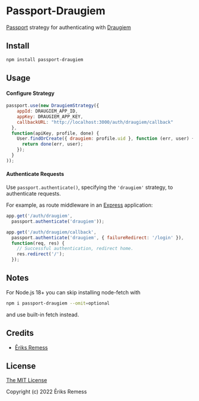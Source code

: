 # Passport-Draugiem

[Passport](http://passportjs.org/) strategy for authenticating with [Draugiem](http://www.draugiem.lv/)

## Install
```bash
npm install passport-draugiem
```

## Usage

#### Configure Strategy
```js
passport.use(new DraugiemStrategy({
    appId: DRAUGIEM_APP_ID,
    appKey: DRAUGIEM_APP_KEY,
    callbackURL: "http://localhost:3000/auth/draugiem/callback"
  },
  function(apiKey, profile, done) {
    User.findOrCreate({ draugiem: profile.uid }, function (err, user) {
      return done(err, user);
    });
  }
));
```

#### Authenticate Requests

Use `passport.authenticate()`, specifying the `'draugiem'` strategy, to
authenticate requests.

For example, as route middleware in an [Express](http://expressjs.com/)
application:
```js
app.get('/auth/draugiem',
  passport.authenticate('draugiem'));

app.get('/auth/draugiem/callback',
  passport.authenticate('draugiem', { failureRedirect: '/login' }),
  function(req, res) {
    // Successful authentication, redirect home.
    res.redirect('/');
  });
```

## Notes
For Node.js 18+ you can skip installing node-fetch with
```bash
npm i passport-draugiem --omit=optional
```
and use built-in fetch instead.

## Credits

  - [Ēriks Remess](http://github.com/EriksRemess)

## License

[The MIT License](http://opensource.org/licenses/MIT)

Copyright (c) 2022 Ēriks Remess
